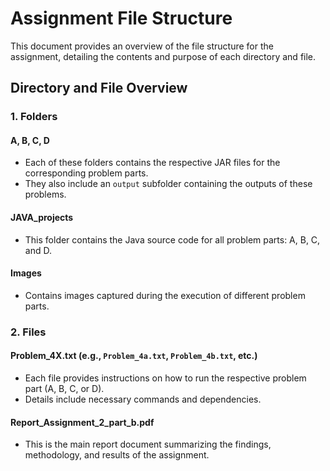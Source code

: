 # Assignment File Structure

This document provides an overview of the file structure for the assignment, detailing the contents and purpose of each directory and file.

## Directory and File Overview

### 1. **Folders**

#### A, B, C, D
- Each of these folders contains the respective JAR files for the corresponding problem parts.
- They also include an `output` subfolder containing the outputs of these problems.

#### JAVA_projects
- This folder contains the Java source code for all problem parts: A, B, C, and D.

#### Images
- Contains images captured during the execution of different problem parts.

### 2. **Files**

#### Problem_4X.txt (e.g., `Problem_4a.txt`, `Problem_4b.txt`, etc.)
- Each file provides instructions on how to run the respective problem part (A, B, C, or D).
- Details include necessary commands and dependencies.

#### Report_Assignment_2_part_b.pdf
- This is the main report document summarizing the findings, methodology, and results of the assignment.


